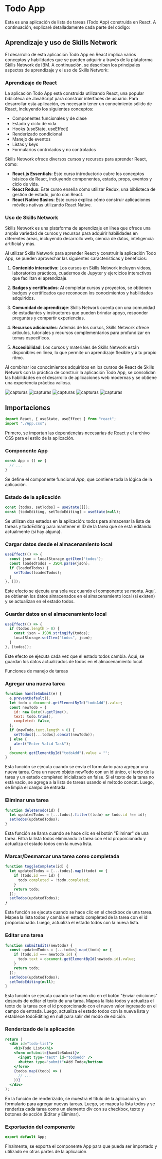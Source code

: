 # Todo App

Esta es una aplicación de lista de tareas (Todo App) construida en React. A continuación, explicaré detalladamente cada parte del código:

## Aprendizaje y uso de Skills Network

El desarrollo de esta aplicación Todo App en React implica varios conceptos y habilidades que se pueden adquirir a través de la plataforma Skills Network de IBM. A continuación, se describen los principales aspectos de aprendizaje y el uso de Skills Network:

### Aprendizaje de React

La aplicación Todo App está construida utilizando React, una popular biblioteca de JavaScript para construir interfaces de usuario. Para desarrollar esta aplicación, es necesario tener un conocimiento sólido de React, incluyendo los siguientes conceptos:

- Componentes funcionales y de clase
- Estado y ciclo de vida
- Hooks (useState, useEffect)
- Renderizado condicional
- Manejo de eventos
- Listas y keys
- Formularios controlados y no controlados

Skills Network ofrece diversos cursos y recursos para aprender React, como:

- **React.js Essentials**: Este curso introductorio cubre los conceptos básicos de React, incluyendo componentes, estado, props, eventos y ciclo de vida.
- **React Redux**: Este curso enseña cómo utilizar Redux, una biblioteca de gestión de estado, junto con React.
- **React Native Basics**: Este curso explica cómo construir aplicaciones móviles nativas utilizando React Native.

### Uso de Skills Network

Skills Network es una plataforma de aprendizaje en línea que ofrece una amplia variedad de cursos y recursos para adquirir habilidades en diferentes áreas, incluyendo desarrollo web, ciencia de datos, inteligencia artificial y más.

Al utilizar Skills Network para aprender React y construir la aplicación Todo App, se pueden aprovechar las siguientes características y beneficios:

1. **Contenido interactivo**: Los cursos en Skills Network incluyen videos, laboratorios prácticos, cuadernos de Jupyter y ejercicios interactivos que facilitan el aprendizaje.

2. **Badges y certificados**: Al completar cursos y proyectos, se obtienen badges y certificados que reconocen los conocimientos y habilidades adquiridos.

3. **Comunidad de aprendizaje**: Skills Network cuenta con una comunidad de estudiantes y instructores que pueden brindar apoyo, responder preguntas y compartir experiencias.

4. **Recursos adicionales**: Además de los cursos, Skills Network ofrece artículos, tutoriales y recursos complementarios para profundizar en temas específicos.

5. **Accesibilidad**: Los cursos y materiales de Skills Network están disponibles en línea, lo que permite un aprendizaje flexible y a tu propio ritmo.

Al combinar los conocimientos adquiridos en los cursos de React de Skills Network con la práctica de construir la aplicación Todo App, se consolidan las habilidades en el desarrollo de aplicaciones web modernas y se obtiene una experiencia práctica valiosa.

![capturas](img/1.png)
![capturas](img/2.png)
![capturas](img/3.png)
![capturas](img/4.png)
![capturas](img/5.png)

## Importaciones

```jsx
import React, { useState, useEffect } from "react";
import "./App.css";
```
Primero, se importan las dependencias necesarias de React y el archivo CSS para el estilo de la aplicación.

### Componente App
```jsx
const App = () => {
  // ...
}
```
Se define el componente funcional *App*, que contiene toda la lógica de la aplicación.

### Estado de la aplicación
```jsx
const [todos, setTodos] = useState([]);
const [todoEditing, setTodoEditing] = useState(null);
```
Se utilizan dos estados en la aplicación: todos para almacenar la lista de tareas y todoEditing para mantener el ID de la tarea que se está editando actualmente (si hay alguna).

### Cargar datos desde el almacenamiento local
```jsx
useEffect(() => {
  const json = localStorage.getItem("todos");
  const loadedTodos = JSON.parse(json);
  if (loadedTodos) {
    setTodos(loadedTodos);
  }
}, []);
```
Este efecto se ejecuta una sola vez cuando el componente se monta. Aquí, se obtienen los datos almacenados en el almacenamiento local (si existen) y se actualizan en el estado todos.

### Guardar datos en el almacenamiento local
```jsx
useEffect(() => {
  if (todos.length > 0) {
    const json = JSON.stringify(todos);
    localStorage.setItem("todos", json);
  }
}, [todos]);
```
Este efecto se ejecuta cada vez que el estado todos cambia. Aquí, se guardan los datos actualizados de todos en el almacenamiento local.

Funciones de manejo de tareas
### Agregar una nueva tarea
```jsx
function handleSubmit(e) {
  e.preventDefault();
  let todo = document.getElementById("todoAdd").value;
  const newTodo = {
    id: new Date().getTime(),
    text: todo.trim(),
    completed: false,
  };
  if (newTodo.text.length > 0) {
    setTodos([...todos].concat(newTodo));
  } else {
    alert("Enter Valid Task");
  }
  document.getElementById("todoAdd").value = "";
}
```
Esta función se ejecuta cuando se envía el formulario para agregar una nueva tarea. Crea un nuevo objeto newTodo con un id único, el texto de la tarea y un estado completed inicializado en false. Si el texto de la tarea no está vacío, se agrega a la lista de tareas usando el método concat. Luego, se limpia el campo de entrada.

### Eliminar una tarea
```jsx
function deleteTodo(id) {
  let updatedTodos = [...todos].filter((todo) => todo.id !== id);
  setTodos(updatedTodos);
}
```
Esta función se llama cuando se hace clic en el botón "Eliminar" de una tarea. Filtra la lista todos eliminando la tarea con el id proporcionado y actualiza el estado todos con la nueva lista.

### Marcar/Desmarcar una tarea como completada
```jsx
function toggleComplete(id) {
  let updatedTodos = [...todos].map((todo) => {
    if (todo.id === id) {
      todo.completed = !todo.completed;
    }
    return todo;
  });
  setTodos(updatedTodos);
}
```
Esta función se ejecuta cuando se hace clic en el checkbox de una tarea. Mapea la lista todos y cambia el estado completed de la tarea con el id proporcionado. Luego, actualiza el estado todos con la nueva lista.

### Editar una tarea
```jsx
function submitEdits(newtodo) {
  const updatedTodos = [...todos].map((todo) => {
    if (todo.id === newtodo.id) {
      todo.text = document.getElementById(newtodo.id).value;
    }
    return todo;
  });
  setTodos(updatedTodos);
  setTodoEditing(null);
}
```
Esta función se ejecuta cuando se hacen clic en el botón "Enviar ediciones" después de editar el texto de una tarea. Mapea la lista todos y actualiza el texto de la tarea con el id proporcionado con el nuevo valor ingresado en el campo de entrada. Luego, actualiza el estado todos con la nueva lista y establece todoEditing en null para salir del modo de edición.

### Renderizado de la aplicación
```jsx
return (
  <div id="todo-list">
    <h1>Todo List</h1>
    <form onSubmit={handleSubmit}>
      <input type="text" id="todoAdd" />
      <button type="submit">Add Todo</button>
    </form>
    {todos.map((todo) => (
      // ...
    ))}
  </div>
);
```
En la función de renderizado, se muestra el título de la aplicación y un formulario para agregar nuevas tareas. Luego, se mapea la lista todos y se renderiza cada tarea como un elemento div con su checkbox, texto y botones de acción (Editar y Eliminar).

### Exportación del componente
```jsx
export default App;
```
Finalmente, se exporta el componente App para que pueda ser importado y utilizado en otras partes de la aplicación.